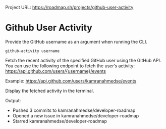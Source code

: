 Project URL: https://roadmap.sh/projects/github-user-activity

# Github User Activity

Provide the GitHub username as an argument when running the CLI.

<code>github-activity username</code>

Fetch the recent activity of the specified GitHub user using the GitHub API. You can use the following endpoint to fetch the user’s activity:
https://api.github.com/users/{username}/events

Example: https://api.github.com/users/kamranahmedse/events

Display the fetched activity in the terminal.

Output:
- Pushed 3 commits to kamranahmedse/developer-roadmap
- Opened a new issue in kamranahmedse/developer-roadmap
- Starred kamranahmedse/developer-roadmap